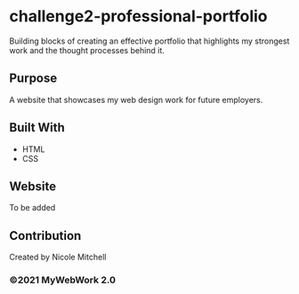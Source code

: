 # challenge2-professional-portfolio
Building blocks of creating an effective portfolio that highlights my strongest work and the thought processes behind it.
## Purpose
A website that showcases my web design work for future employers.

## Built With
* HTML
* CSS

## Website
To be added

## Contribution
Created by Nicole Mitchell

### ©️2021 MyWebWork 2.0 

